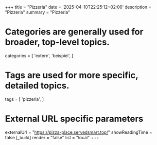 +++
title = "Pizzeria"
date = '2025-04-10T22:25:12+02:00'
description = "Pizzeria"
summary = "Pizzeria"
# Categories are generally used for broader, top-level topics.
categories = [
 'extern',
 'beispiel',
]
# Tags are used for more specific, detailed topics.
tags = [
 'pizzeria',
]
# External URL specific parameters
externalUrl = "https://pizza-place.servedsmart.top/"
showReadingTime = false
[_build]
render = "false"
list = "local"
+++

